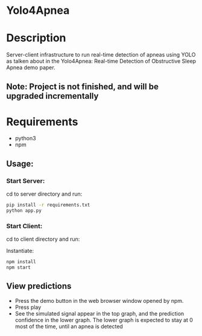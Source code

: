 # Yolo4Apnea


# Description
Server-client infrastructure to run real-time detection of apneas using YOLO as 
talken about in the Yolo4Apnea: Real-time Detection of Obstructive Sleep Apnea
demo paper.

##  Note:  Project is not finished, and will be upgraded incrementally

# Requirements
- python3
- npm

## Usage:



### Start Server:
cd to server directory and run:

```bash
pip install -r requirements.txt
python app.py
```
### Start Client:
cd to client directory and run:

Instantiate:
```bash
npm install
npm start
```

## View predictions

- Press the demo button in the web browser window opened by npm.
- Press play
- See the simulated signal appear in the top graph, and the prediction confidence in the lower graph. The lower graph is expected to stay at 0 most of the time, until an apnea is detected
